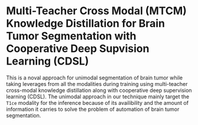 # Multi-Teacher Cross Modal (MTCM) Knowledge Distillation for Brain Tumor Segmentation with Cooperative Deep Supvision Learning (CDSL)
This is a noval approach for unimodal segmentation of brain tumor while taking leverages from all the modalities during training using multi-teacher cross-modal knowledge distillation along with cooperative deep supervision learning (CDSL). The unimodal approach in our technique mainly target the `T1ce` modality for the inference because of its availibility and the amount of information it carries to solve the problem of automation of brain tumor segmentation. 

